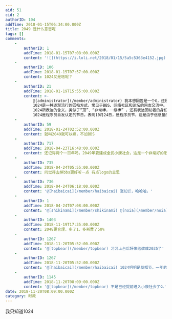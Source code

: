 ```yaml
---
aid: 51
cid: 2
authorID: 104
addTime: 2018-01-15T06:34:00.000Z
title: 2049 是什么意思呢
tags: []
comments:
    -
        authorID: 1
        addTime: 2018-01-15T07:08:00.000Z
        content: '![](https://i.loli.net/2018/01/15/5a5c5363e4152.jpg)'
    -
        authorID: 106
        addTime: 2018-01-15T07:57:00.000Z
        content: 1024又是啥呢？
    -
        authorID: 21
        addTime: 2018-01-19T15:55:00.000Z
        content: >-
            @[administrator](/member/administrator) 我本想回答是一个G，还是du了一下：
            1024是一种逐渐流行的回帖方式，常见于BBS、网络社区和论坛的网友交流中。其常见形式为“1024”、“1024顶”两种形式。
            1024所表达的含义，类似于“顶”、“非常棒，一级棒” ，还有表达回帖者的身份暗号，意思是“我来自于草榴社区”。
            1024是程序员自发认定的节日，表明10月24日，是程序员节，这是由于信息量的单位1GB=1024MB，1MB=1024KB，1kb=1024Byte，程序汪们就把1024作为了一种表示自己身份的符号1024。
    -
        authorID: 59
        addTime: 2018-01-24T02:52:00.000Z
        content: 就叫2049就可以嘛，不加BBS
    -
        authorID: 717
        addTime: 2018-04-23T16:48:00.000Z
        content: 还记得两个一百年吗，2049年要建成全民小康社会，这是一个非常好的愿望呢……
    -
        authorID: 735
        addTime: 2018-04-24T05:55:00.000Z
        content: 同觉得去掉bbs更好听一点 有点logo的意思
    -
        authorID: 736
        addTime: 2018-04-24T06:18:00.000Z
        content: '@[haibaicai](/member/haibaicai) 涨知识，哈哈哈。'
    -
        authorID: 1
        addTime: 2018-04-24T07:08:00.000Z
        content: '@[shikinami](/member/shikinami) @[noia](/member/noia) 是为了 seo 考虑'
    -
        authorID: 1403
        addTime: 2018-11-19T17:35:00.000Z
        content: 2048更合理，多了1，多耗費了50%
    -
        authorID: 1267
        addTime: 2018-11-20T05:52:00.000Z
        content: '@[topbear](/member/topbear) 习习上台后好像给改成2035了'
    -
        authorID: 1267
        addTime: 2018-11-20T05:52:00.000Z
        content: '@[haibaicai](/member/haibaicai) 1024明明是草榴节，一年的第256天（9/12或9/13）才是程序员节'
    -
        authorID: 1145
        addTime: 2018-11-20T08:09:00.000Z
        content: '@[topbear](/member/topbear) 不是已经提前进入小康社会了么'
date: 2018-11-20T08:09:00.000Z
category: 时政
---
```


我只知道1024
